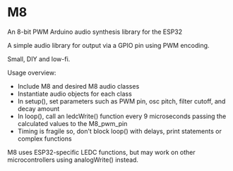# M8
An 8-bit PWM Arduino audio synthesis library for the ESP32

A simple audio library for output via a GPIO pin using PWM encoding.

Small, DIY and low-fi.

Usage overview:
- Include M8 and desired M8 audio classes
- Instantiate audio objects for each class
- In setup(), set parameters such as PWM pin, osc pitch, filter cutoff, and decay amount
- In loop(), call an ledcWrite() function every 9 microseconds passing the calculated values to the M8_pwm_pin
- Timing is fragile so, don't block loop() with delays, print statements or complex functions

M8 uses ESP32-specific LEDC functions, but may work on other microcontrollers using analogWrite() instead.
